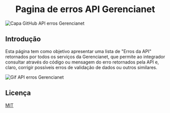 <h1 align="center">Pagina de erros API Gerencianet</h1>

![Capa GitHub API erros Gerencianet](https://media-exp1.licdn.com/dms/image/C4D1BAQH9taNIaZyh_Q/company-background_10000/0/1603126623964?e=2159024400&v=beta&t=coQC_AK70vTYL3NdvbeIaeYts8nKumNHjvvIGCmq5XA)


## Introdução

Esta página tem como objetivo apresentar uma lista de "Erros da API" retornados por todos os serviços da Gerencianet, que permite ao integrador consultar através do código ou mensagem do erro retornados pela API e, claro, corrigir possíveis erros de validação de dados ou outros similares.

![Gif API erros Gerencianet](https://github.com/gerencianet/gn-erros-api/blob/main/assets/img/consultando_error_exemplo.gif)

## **Licença**
[MIT](LICENSE)
